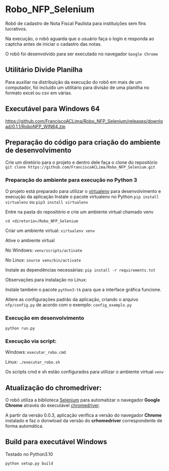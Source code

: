 # Robo_NFP_Selenium

Robô de cadastro de Nota Fiscal Paulista para instituições sem fins lucrativos.

Na execução, o robô aguarda que o usuário faça o login e responda ao captcha antes de iniciar o cadastro das notas.

O robô foi desenvolvido para ser executado no navegador ``Google Chrome`` 

## Utilitário Divide Planilha

Para auxiliar na distribuição da execução do robô em mais de um computador, foi incluído um utilitário para divisão de uma planilha no formato excel ou csv em várias.


## Executável para Windows 64

https://github.com/FranciscoACLima/Robo_NFP_Selenium/releases/download/0.1.1/RoboNFP_WIN64.zip

## Preparação do código para criação do ambiente de desenvolvimento

Crie um diretório para o projeto e dentro dele faça o clone do repositório
`git clone https://github.com/FranciscoACLima/Robo_NFP_Selenium.git`

### Preparação do ambiente para execução no Python 3

O projeto está preparado para utilizar o [virtualenv](https://virtualenv.pypa.io/en/latest/) para desenvolvimento e execução da aplicação
Instale o pacote virtualenv no Python
`pip install virtualenv`
ou 
`pip3 install virtualenv`

Entre na pasta do repositório e crie um ambiente virtual chamado venv

`cd <diretorio>/Robo_NFP_Selenium`

Criar um ambiente virtual: 
`virtualenv venv`

Ative o ambiente virtual

No Windows: 
`venv/scripts/activate` 

No Linux: 
`source venv/bin/activate`

Instale as dependências necessárias: 
`pip install -r requirements.txt`

Observações para instalação no Linux:

Instale também o pacote `python3-tk` para que a interface gráfica funcione.

Altere as configurações padrão da aplicação, criando o arquivo `nfp/config.py` de acordo com o exemplo: `config_exemplo.py`

### Execução em desenvolvimento

`python run.py`


### Execução via script:

Windows: 
`executar_robo.cmd`

Linux: 
`./executar_robo.sh`

Os scripts cmd e sh estão configurados para utilizar o ambiente virtual `venv`


## Atualização do chromedriver:

O robô utiliza a biblioteca [Selenium](https://www.selenium.dev/) para automatizar o navegador **Google Chrome** através do executável [chromedriver](https://chromedriver.chromium.org/downloads).

A partir da versão 0.0.3, aplicação verifica a versão do navegador **Chrome** instalado e faz o donwload da versão do **crhomedriver** correspondente de forma automática.


## Build para executável Windows

Testado no Python3.10

`python setup.py build`
